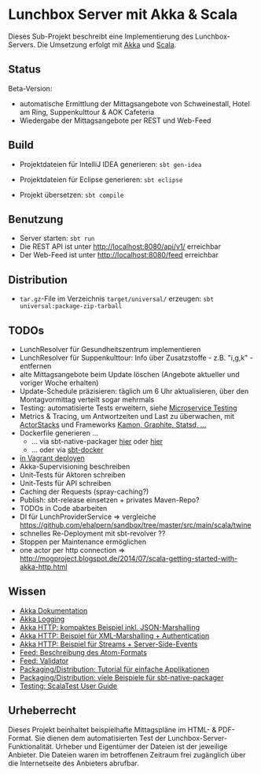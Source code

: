 Lunchbox Server mit Akka & Scala
================================

Dieses Sub-Projekt beschreibt eine Implementierung des Lunchbox-Servers. Die Umsetzung erfolgt mit [Akka](http://akka.io) und [Scala](http://www.scala-lang.org).



Status
------

Beta-Version:

* automatische Ermittlung der Mittagsangebote von Schweinestall, Hotel am Ring, Suppenkulttour & AOK Cafeteria
* Wiedergabe der Mittagsangebote per REST und Web-Feed



Build
-----

* Projektdateien für IntelliJ IDEA generieren: `sbt gen-idea`
* Projektdateien für Eclipse generieren: `sbt eclipse`

* Projekt übersetzen: `sbt compile`



Benutzung
---------

* Server starten: `sbt run`
* Die REST API ist unter [http://localhost:8080/api/v1/](http://localhost:8080/api/v1/) erreichbar
* Der Web-Feed ist unter [http://localhost:8080/feed](http://localhost:8080/feed) erreichbar



Distribution
------------

* `tar.gz`-File im Verzeichnis `target/universal/` erzeugen: `sbt universal:package-zip-tarball`



TODOs
-----

* LunchResolver für Gesundheitszentrum implementieren
* LunchResolver für Suppenkulttour: Info über Zusatzstoffe - z.B. "i,g,k" - entfernen
* alte Mittagsangebote beim Update löschen (Angebote aktueller und voriger Woche erhalten)
* Update-Schedule präzisieren: täglich um 6 Uhr aktualisieren, über den Montagvormittag verteilt sogar mehrmals
* Testing: automatisierte Tests erweitern, siehe [Microservice Testing](http://martinfowler.com/articles/microservice-testing/)
* Metrics & Tracing, um Antwortzeiten und Last zu überwachen, mit [ActorStacks](http://de.slideshare.net/EvanChan2/akka-inproductionpnw-scala2013) und Frameworks [Kamon, Graphite, Statsd, ...](http://mukis.de/pages/monitoring-akka-with-kamon/)
* Dockerfile generieren ...
  * ... via sbt-native-packager [hier](http://www.scala-sbt.org/sbt-native-packager/archetypes/java_server/my-first-project.html) oder [hier](https://github.com/pussinboots/sbt-rpm/blob/master/project/packaging.scala)
  * ... oder via [sbt-docker](https://github.com/marcuslonnberg/sbt-docker)
* [in Vagrant deployen](https://github.com/pussinboots/sbt-rpm)
* Akka-Supervisioning beschreiben
* Unit-Tests für Aktoren schreiben
* Unit-Tests für API schreiben
* Caching der Requests (spray-caching?)
* Publish: sbt-release einsetzen + privates Maven-Repo?
* TODOs in Code abarbeiten
* DI für LunchProviderService => vergleiche https://github.com/ehalpern/sandbox/tree/master/src/main/scala/twine
* schnelles Re-Deployment mit sbt-revolver ??
* Stoppen per Maintenance ermöglichen
* one actor per http connection => http://mogproject.blogspot.de/2014/07/scala-getting-started-with-akka-http.html



Wissen
------

* [Akka Dokumentation](http://akka.io/docs/)
* [Akka Logging](http://doc.akka.io/docs/akka/2.3.9/scala/logging.html)
* [Akka HTTP: kompaktes Beispiel inkl. JSON-Marshalling](https://typesafe.com/activator/template/akka-http-microservice)
* [Akka HTTP: Beispiel für XML-Marshalling + Authentication](https://github.com/akka/akka/blob/release-2.3-dev/akka-http-tests/src/test/scala/akka/http/server/TestServer.scala)
* [Akka HTTP: Beispiel für Streams + Server-Side-Events](https://github.com/hseeberger/reactive-flows)
* [Feed: Beschreibung des Atom-Formats](http://atomenabled.org/developers/syndication)
* [Feed: Validator](http://validator.w3.org/feed/)
* [Packaging/Distribution: Tutorial für einfache Applikationen](http://www.scala-sbt.org/sbt-native-packager/archetypes/java_app/my-first-project.html)
* [Packaging/Distribution: viele Beispiele für sbt-native-packager](https://github.com/muuki88/sbt-native-packager-examples)
* [Testing: ScalaTest User Guide](http://www.scalatest.org/user_guide)



Urheberrecht
------------

Dieses Projekt beinhaltet beispielhafte Mittagspläne im HTML- & PDF-Format. Sie dienen dem automatisierten Test der Lunchbox-Server-Funktionalität. Urheber und Eigentümer der Dateien ist der jeweilige Anbieter. Die Dateien waren im betroffenen Zeitraum frei zugänglich über die Internetseite des Anbieters abrufbar.
